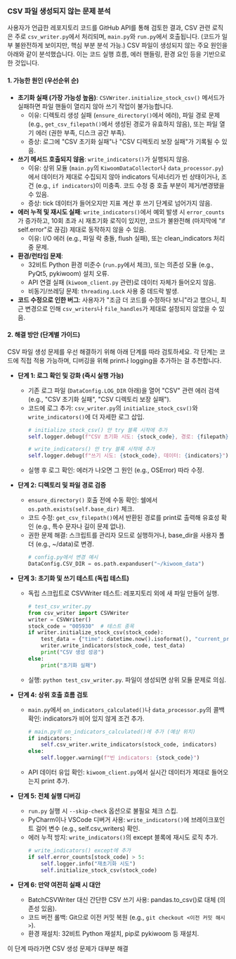 ### CSV 파일 생성되지 않는 문제 분석
사용자가 언급한 레포지토리 코드를 GitHub API를 통해 검토한 결과, CSV 관련 로직은 주로 `csv_writer.py`에서 처리되며, `main.py`와 `run.py`에서 호출됩니다. (코드가 일부 불완전하게 보이지만, 핵심 부분 분석 가능.) CSV 파일이 생성되지 않는 주요 원인을 아래와 같이 분석했습니다. 이는 코드 실행 흐름, 에러 핸들링, 환경 요인 등을 기반으로 한 것입니다.

#### 1. 가능한 원인 (우선순위 순)
- **초기화 실패 (가장 가능성 높음)**: `CSVWriter.initialize_stock_csv()` 메서드가 실패하면 파일 핸들이 열리지 않아 쓰기 작업이 불가능합니다.
  - 이유: 디렉토리 생성 실패 (`ensure_directory()`에서 에러), 파일 경로 문제 (e.g., `get_csv_filepath()`에서 생성된 경로가 유효하지 않음), 또는 파일 열기 에러 (권한 부족, 디스크 공간 부족).
  - 증상: 로그에 "CSV 초기화 실패"나 "CSV 디렉토리 보장 실패"가 기록될 수 있음.
- **쓰기 메서드 호출되지 않음**: `write_indicators()`가 실행되지 않음.
  - 이유: 상위 모듈 (`main.py`의 `KiwoomDataCollector`나 `data_processor.py`)에서 데이터가 제대로 수집되지 않아 indicators 딕셔너리가 빈 상태이거나, 조건 (e.g., `if indicators`)이 미충족. 코드 수정 중 호출 부분이 제거/변경됐을 수 있음.
  - 증상: tick 데이터가 들어오지만 지표 계산 후 쓰기 단계로 넘어가지 않음.
- **에러 누적 및 재시도 실패**: `write_indicators()`에서 예외 발생 시 `error_counts`가 증가하고, 10회 초과 시 재초기화 로직이 있지만, 코드가 불완전해 (마지막에 "if self.error"로 끊김) 제대로 동작하지 않을 수 있음.
  - 이유: I/O 에러 (e.g., 파일 락 충돌, flush 실패), 또는 clean_indicators 처리 중 문제.
- **환경/런타임 문제**: 
  - 32비트 Python 환경 미준수 (`run.py`에서 체크), 또는 의존성 모듈 (e.g., PyQt5, pykiwoom) 설치 오류.
  - API 연결 실패 (`kiwoom_client.py` 관련)로 데이터 자체가 들어오지 않음.
  - 비동기/쓰레딩 문제: `threading.Lock` 사용 중 데드락 발생.
- **코드 수정으로 인한 버그**: 사용자가 "조금 더 코드를 수정하다 보니"라고 했으니, 최근 변경으로 인해 `csv_writers`나 `file_handles`가 제대로 설정되지 않았을 수 있음.

#### 2. 해결 방안 (단계별 가이드)
CSV 파일 생성 문제를 우선 해결하기 위해 아래 단계를 따라 검토하세요. 각 단계는 코드에 직접 적용 가능하며, 디버깅을 위해 print나 logging을 추가하는 걸 추천합니다.

- **단계 1: 로그 확인 및 강화 (즉시 실행 가능)**
  - 기존 로그 파일 (`DataConfig.LOG_DIR` 아래)을 열어 "CSV" 관련 에러 검색 (e.g., "CSV 초기화 실패", "CSV 디렉토리 보장 실패").
  - 코드에 로그 추가: `csv_writer.py`의 `initialize_stock_csv()`와 `write_indicators()`에 더 자세한 로그 삽입.
    ```python
    # initialize_stock_csv() 안 try 블록 시작에 추가
    self.logger.debug(f"CSV 초기화 시도: {stock_code}, 경로: {filepath}")

    # write_indicators() 안 try 블록 시작에 추가
    self.logger.debug(f"쓰기 시도: {stock_code}, 데이터: {indicators}")
    ```
  - 실행 후 로그 확인: 에러가 나오면 그 원인 (e.g., OSError) 따라 수정.

- **단계 2: 디렉토리 및 파일 경로 검증**
  - `ensure_directory()` 호출 전에 수동 확인: 쉘에서 `os.path.exists(self.base_dir)` 체크.
  - 코드 수정: `get_csv_filepath()`에서 반환된 경로를 print로 출력해 유효성 확인 (e.g., 특수 문자나 길이 문제 없나).
  - 권한 문제 해결: 스크립트를 관리자 모드로 실행하거나, base_dir을 사용자 폴더 (e.g., ~/data)로 변경.
    ```python
    # config.py에서 변경 예시
    DataConfig.CSV_DIR = os.path.expanduser("~/kiwoom_data")
    ```

- **단계 3: 초기화 및 쓰기 테스트 (독립 테스트)**
  - 독립 스크립트로 CSVWriter 테스트: 레포지토리 외에 새 파일 만들어 실행.
    ```python
    # test_csv_writer.py
    from csv_writer import CSVWriter
    writer = CSVWriter()
    stock_code = "005930"  # 테스트 종목
    if writer.initialize_stock_csv(stock_code):
        test_data = {"time": datetime.now().isoformat(), "current_price": 1000}  # 더미 데이터
        writer.write_indicators(stock_code, test_data)
        print("CSV 생성 성공")
    else:
        print("초기화 실패")
    ```
  - 실행: `python test_csv_writer.py`. 파일이 생성되면 상위 모듈 문제로 의심.

- **단계 4: 상위 호출 흐름 검토**
  - `main.py`에서 `on_indicators_calculated()`나 `data_processor.py`의 콜백 확인: indicators가 비어 있지 않게 조건 추가.
    ```python
    # main.py의 on_indicators_calculated()에 추가 (예상 위치)
    if indicators:
        self.csv_writer.write_indicators(stock_code, indicators)
    else:
        self.logger.warning(f"빈 indicators: {stock_code}")
    ```
  - API 데이터 유입 확인: `kiwoom_client.py`에서 실시간 데이터가 제대로 들어오는지 print 추가.

- **단계 5: 전체 실행 디버깅**
  - `run.py` 실행 시 `--skip-check` 옵션으로 불필요 체크 스킵.
  - PyCharm이나 VSCode 디버거 사용: `write_indicators()`에 브레이크포인트 걸어 변수 (e.g., self.csv_writers) 확인.
  - 에러 누적 방지: `write_indicators()`의 except 블록에 재시도 로직 추가.
    ```python
    # write_indicators() except에 추가
    if self.error_counts[stock_code] > 5:
        self.logger.info("재초기화 시도")
        self.initialize_stock_csv(stock_code)
    ```

- **단계 6: 만약 여전히 실패 시 대안**
  - BatchCSVWriter 대신 간단한 CSV 쓰기 사용: pandas.to_csv()로 대체 (의존성 있음).
  - 코드 버전 롤백: Git으로 이전 커밋 복원 (e.g., `git checkout <이전 커밋 해시>`).
  - 환경 재설치: 32비트 Python 재설치, pip로 pykiwoom 등 재설치.

이 단계 따라가면 CSV 생성 문제가 대부분 해결